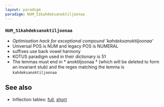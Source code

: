 ```yaml
---
layout: paradigm
paradigm: NUM_51kahdeksanoktiljoonaa
---
```

### ` NUM_51kahdeksanoktiljoonaa `

* _Optimisation hack for exceptional compound ’kahdeksanoktiljoonaa’_
* Universal POS is NUM and legacy POS is NUMERAL
* suffixes use back vowel harmony
* KOTUS paradigm used in their dictionary is 51
* The lemmas must end in * anoktiljoonaa * (which will be deleted to form an invariant stub) and the regex matching the lemma is ` kahdeksanoktiljoonaa `

## See also

* Inflection tables: [full](gen/5/kahdeksanoktiljoonaa.html), [short](gen/5/kahdeksanoktiljoonaa_wikt.html)

